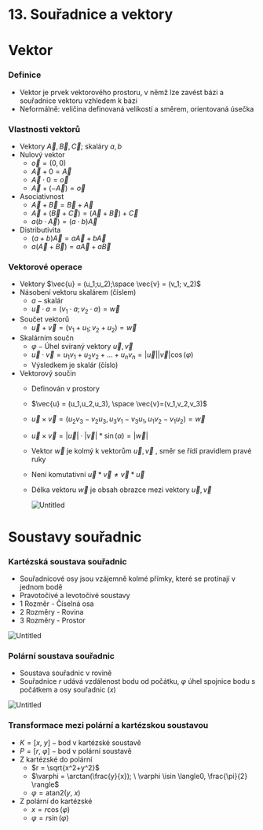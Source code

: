 # 13. Souřadnice a vektory

# Vektor

### Definice

- Vektor je prvek vektorového prostoru, v němž lze zavést bázi a souřadnice vektoru vzhledem k bázi
- Neformálně: veličina definovaná velikostí a směrem, orientovaná úsečka

### Vlastnosti vektorů

- Vektory $\vec{A}, \vec{B}, \vec{C}$; skaláry $a, b$
- Nulový vektor
    - $\vec{o} = (0,0)$
    - $\vec{A} + 0 = \vec{A}$
    - $\vec{A} \cdot 0 = \vec{o}$
    - $\vec{A}+ (-  \vec{A})= \vec{o}$
- Asociativnost
    - $\vec{A}  + \vec{B}  = \vec{B}  + \vec{A}$
    - $\vec{A} + (\vec{B}  +\vec{C}) = (\vec{A} + \vec{B}  ) + \vec{C}$
    - $a(b \cdot \vec{A}  )= (a \cdot b)\vec{A}$
- Distributivita
    - $(a+b)\vec{A}=a\vec{A}+b\vec{A}$
    - $a(\vec{A} + \vec{B}  )= a\vec{A} + a\vec{B}$

### Vektorové operace

- Vektory $\vec{u} = (u_1;u_2);\space  \vec{v} = (v_1; v_2)$
- Násobení vektoru skalárem (číslem)
    - $a - \text{skalár}$
    - $\vec{u} \cdot a = (v_1 \cdot a ; v_2 \cdot a ) = \vec{w}$
- Součet vektorů
    - $\vec{u}+\vec{v} = (v_1 + u_1; v_2 + u_2) = \vec {w}$
- Skalárním součn
    - $\varphi - \text{Úhel svíraný vektory } \vec{u}, \vec{v}$
    - $\vec{u} \cdot \vec{v} = u_1v_1 + u_2 v_2 + ...+ u_n v_n = |\vec{u}||\vec{v}|\cos(\varphi)$
    - Výsledkem je skalár (číslo)
- Vektorový součin
    - Definován v prostory
    - $\vec{u} = (u_1,u_2,u_3), \space \vec{v}=(v_1,v_2,v_3)$
    - $\vec{u} \times \vec{v} =(u_2 v_3 - v_2 u_3, u_3 v_1 - v_3 u_1, u_1 v_2 - v_1 u_2) = \vec{w}$
    - $\vec{u} \times \vec{v} = |\vec{u}| \cdot |\vec{v}| * \sin(\alpha) = |\vec{w}|$
    
    - Vektor $\vec{w}$ je kolmý k vektorům $\vec{u},  \vec{v}$ , směr se řídí pravidlem pravé ruky
    - Není komutativní $\vec{u}*\vec{v} \not = \vec{v} * \vec{u}$
    - Délka vektoru $\vec{w}$ je obsah obrazce mezi vektory $\vec{u}, \vec{v}$
        
        ![Untitled](13%20Sour%CC%8Cadnice%20a%20vektory%203ebfbf1e186f455ab5824e61f4795de1/Untitled.png)
        

# Soustavy souřadnic

### Kartézská soustava souřadnic

- Souřadnicové osy jsou vzájemně kolmé přímky, které se protínají v jednom bodě
- Pravotočivé a levotočivé soustavy
- 1 Rozměr - Číselná osa
- 2 Rozměry - Rovina
- 3 Rozměry - Prostor

![Untitled](13%20Sour%CC%8Cadnice%20a%20vektory%203ebfbf1e186f455ab5824e61f4795de1/Untitled%201.png)

### Polární soustava souřadnic

- Soustava souřadnic v rovině
- Souřadnice $r$ udává vzdálenost bodu od počátku, $\varphi$ úhel spojnice bodu s počátkem a osy souřadnic ($x$)

![Untitled](13%20Sour%CC%8Cadnice%20a%20vektory%203ebfbf1e186f455ab5824e61f4795de1/Untitled%202.png)

### Transformace mezi polární a kartézskou soustavou

- $K = [x, \ y] - \text{bod v kartézské soustavě}$
- $P = [r, \ \varphi] - \text{bod v polární soustavě}$
- Z kartézské do polární
    - $r = \sqrt{x^2+y^2}$
    - $\varphi = \arctan(\frac{y}{x}); \ \varphi \isin \langle0, \frac{\pi}{2} \rangle$
    - $\varphi=\text{atan2}(y, \ x)$
- Z polární do kartézské
    - $x=r\cos(\varphi)$
    - $\varphi=r \sin(\varphi)$